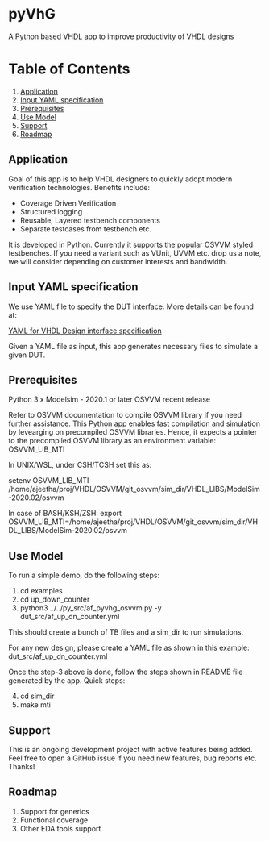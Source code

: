 # pyVhG
A Python based VHDL app to improve productivity of VHDL designs

# Table of Contents

1. [Application](#application)
2. [Input YAML specification](#input-yaml-specification)
3. [Prerequisites](#prerequisites)
4. [Use Model](#use-model)
5. [Support](#support)
5. [Roadmap](#roadmap)

## Application
Goal of this app is to help VHDL designers to quickly adopt modern
verification technologies. Benefits include:

* Coverage Driven Verification
* Structured logging
* Reusable, Layered testbench components
* Separate testcases from testbench etc.

It is developed in Python. Currently it supports the popular OSVVM 
styled testbenches. If you need a variant such as VUnit, UVVM etc. drop
us a note, we will consider depending on customer interests and bandwidth.

## Input YAML specification
We use YAML file to specify the DUT interface. More details can be found at:

[YAML for VHDL Design interface specification](af_yaml_spec.md)

Given a YAML file as input, this app generates necessary files 
to simulate a given DUT. 

## Prerequisites

Python 3.x
Modelsim - 2020.1 or later
OSVVM recent release

Refer to OSVVM documentation to compile OSVVM library if you need further assistance.
This Python app enables fast compilation and simulation by levearging on 
precompiled OSVVM libraries. Hence, it expects a pointer to the precompiled
OSVVM library as an environment variable: OSVVM_LIB_MTI

In UNIX/WSL, under CSH/TCSH set this as:

setenv OSVVM_LIB_MTI /home/ajeetha/proj/VHDL/OSVVM/git_osvvm/sim_dir/VHDL_LIBS/ModelSim-2020.02/osvvm

In case of BASH/KSH/ZSH:
export OSVVM_LIB_MTI=/home/ajeetha/proj/VHDL/OSVVM/git_osvvm/sim_dir/VHDL_LIBS/ModelSim-2020.02/osvvm


## Use Model


To run a simple demo, do the following steps:

1. cd examples
2. cd up_down_counter
3. python3 ../../py_src/af_pyvhg_osvvm.py -y dut_src/af_up_dn_counter.yml

This should create a bunch of TB files and a sim_dir to run simulations. 

For any new design, please create a YAML file as shown in this example:
dut_src/af_up_dn_counter.yml

Once the step-3 above is done, follow the steps shown in README file 
generated by the app. Quick steps:

4. cd sim_dir
5. make mti

## Support
This is an ongoing development project with active features being added. Feel free to open a GitHub issue if you need new features, bug reports etc. Thanks!

## Roadmap

1. Support for generics
2. Functional coverage
3. Other EDA tools support

